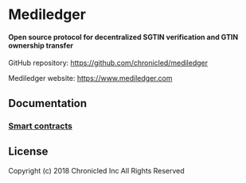 # Mediledger
#### Open source protocol for decentralized SGTIN verification and GTIN ownership transfer

GitHub repository: https://github.com/chronicled/mediledger

Mediledger website: https://www.mediledger.com

## Documentation

### [Smart contracts](https://chronicled.github.io/mediledger/docs/CompanyDirectoryInterface/)

## License
Copyright (c) 2018 Chronicled Inc All Rights Reserved
